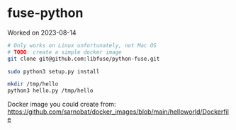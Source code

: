 # fuse-python

Worked on 2023-08-14

```sh
# Only works on Linux unfortunately, not Mac OS
# TODO: create a simple docker image
git clone git@github.com:libfuse/python-fuse.git

sudo python3 setup.py install

mkdir /tmp/hello
python3 hello.py /tmp/hello
```

Docker image you could create from: https://github.com/sarnobat/docker_images/blob/main/helloworld/Dockerfile
